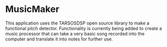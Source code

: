 # MusicMaker
This application uses the TARSOSDSP open source library to make a functional pitch detector. Functionality is currently being added to create a music processor that can take a very basic song recorded into the computer and translate it into notes for further use.

